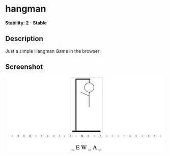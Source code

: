 # hangman
**Stability: 2 - Stable**

## Description
Just a simple Hangman Game in the browser

## Screenshot
![Picture of the Hangman Game](screenshot.png "Picture of the Hangman Game")
